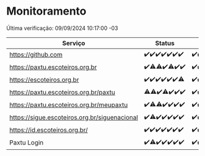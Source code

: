 # Monitoramento

Última verificação: 09/09/2024 10:17:00 -03

|Serviço|Status|Últimas 24h|
|---|---|---|
|https://github.com|<span title="2024-09-02: OK=23">✔️</span><span title="2024-09-03: OK=23">✔️</span><span title="2024-09-04: OK=23">✔️</span><span title="2024-09-05: OK=23">✔️</span><span title="2024-09-06: OK=23">✔️</span><span title="2024-09-07: OK=23">✔️</span><span title="2024-09-08: OK=13">✔️</span>|<span title="08/09/2024 11:07:00 -03 : 200">✔️</span><span title="08/09/2024 12:07:00 -03 : 200">✔️</span><span title="08/09/2024 13:09:00 -03 : 200">✔️</span><span title="08/09/2024 14:06:00 -03 : 200">✔️</span><span title="08/09/2024 15:09:00 -03 : 200">✔️</span><span title="08/09/2024 16:04:00 -03 : 200">✔️</span><span title="08/09/2024 17:07:00 -03 : 200">✔️</span><span title="08/09/2024 18:06:00 -03 : 200">✔️</span><span title="08/09/2024 19:06:00 -03 : 200">✔️</span><span title="08/09/2024 20:07:00 -03 : 200">✔️</span><span title="08/09/2024 21:39:00 -03 : 200">✔️</span><span title="08/09/2024 23:08:00 -03 : 200">✔️</span><span title="09/09/2024 00:11:00 -03 : 200">✔️</span><span title="09/09/2024 01:10:00 -03 : 200">✔️</span><span title="09/09/2024 02:09:00 -03 : 200">✔️</span><span title="09/09/2024 03:12:00 -03 : 200">✔️</span><span title="09/09/2024 04:08:00 -03 : 200">✔️</span><span title="09/09/2024 05:11:00 -03 : 200">✔️</span><span title="09/09/2024 06:09:00 -03 : 200">✔️</span><span title="09/09/2024 07:08:00 -03 : 200">✔️</span><span title="09/09/2024 08:07:00 -03 : 200">✔️</span><span title="09/09/2024 09:15:00 -03 : 200">✔️</span><span title="09/09/2024 10:17:00 -03 : 200">✔️</span>|
|https://paxtu.escoteiros.org.br|<span title="2024-09-02: OK=23">✔️</span><span title="2024-09-03: OK=21, Falhas=2">⚠️</span><span title="2024-09-04: OK=22, Falhas=1">⚠️</span><span title="2024-09-05: OK=23">✔️</span><span title="2024-09-06: OK=22, Falhas=1">⚠️</span><span title="2024-09-07: OK=23">✔️</span><span title="2024-09-08: OK=13">✔️</span>|<span title="08/09/2024 11:07:00 -03 : 200">✔️</span><span title="08/09/2024 12:07:00 -03 : 200">✔️</span><span title="08/09/2024 13:09:00 -03 : 200">✔️</span><span title="08/09/2024 14:06:00 -03 : 200">✔️</span><span title="08/09/2024 15:09:00 -03 : 200">✔️</span><span title="08/09/2024 16:04:00 -03 : 200">✔️</span><span title="08/09/2024 17:07:00 -03 : 200">✔️</span><span title="08/09/2024 18:06:00 -03 : 200">✔️</span><span title="08/09/2024 19:06:00 -03 : 200">✔️</span><span title="08/09/2024 20:07:00 -03 : 200">✔️</span><span title="08/09/2024 21:39:00 -03 : 200">✔️</span><span title="08/09/2024 23:08:00 -03 : 200">✔️</span><span title="09/09/2024 00:11:00 -03 : 200">✔️</span><span title="09/09/2024 01:10:00 -03 : 200">✔️</span><span title="09/09/2024 02:09:00 -03 : 200">✔️</span><span title="09/09/2024 03:12:00 -03 : 200">✔️</span><span title="09/09/2024 04:08:00 -03 : 200">✔️</span><span title="09/09/2024 05:11:00 -03 : 200">✔️</span><span title="09/09/2024 06:09:00 -03 : 200">✔️</span><span title="09/09/2024 07:08:00 -03 : 200">✔️</span><span title="09/09/2024 08:07:00 -03 : 200">✔️</span><span title="09/09/2024 09:15:00 -03 : 200">✔️</span><span title="09/09/2024 10:17:00 -03 : 200">✔️</span>|
|https://escoteiros.org.br|<span title="2024-09-02: OK=23">✔️</span><span title="2024-09-03: OK=23">✔️</span><span title="2024-09-04: OK=23">✔️</span><span title="2024-09-05: OK=23">✔️</span><span title="2024-09-06: OK=23">✔️</span><span title="2024-09-07: OK=23">✔️</span><span title="2024-09-08: OK=12, Falhas=1">⚠️</span>|<span title="08/09/2024 11:07:00 -03 : 200">✔️</span><span title="08/09/2024 12:07:00 -03 : 200">✔️</span><span title="08/09/2024 13:09:00 -03 : 200">✔️</span><span title="08/09/2024 14:06:00 -03 : 200">✔️</span><span title="08/09/2024 15:09:00 -03 : 200">✔️</span><span title="08/09/2024 16:04:00 -03 : 200">✔️</span><span title="08/09/2024 17:07:00 -03 : 200">✔️</span><span title="08/09/2024 18:06:00 -03 : 200">✔️</span><span title="08/09/2024 19:06:00 -03 : 200">✔️</span><span title="08/09/2024 20:07:00 -03 : 200">✔️</span><span title="08/09/2024 21:39:00 -03 : 200">✔️</span><span title="08/09/2024 23:08:00 -03 : 200">✔️</span><span title="09/09/2024 00:11:00 -03 : 200">✔️</span><span title="09/09/2024 01:10:00 -03 : 200">✔️</span><span title="09/09/2024 02:09:00 -03 : 200">✔️</span><span title="09/09/2024 03:12:00 -03 : 200">✔️</span><span title="09/09/2024 04:08:00 -03 : 200">✔️</span><span title="09/09/2024 05:12:00 -03 : 200">✔️</span><span title="09/09/2024 06:09:00 -03 : 200">✔️</span><span title="09/09/2024 07:08:00 -03 : 200">✔️</span><span title="09/09/2024 08:07:00 -03 : 200">✔️</span><span title="09/09/2024 09:15:00 -03 : 200">✔️</span><span title="09/09/2024 10:17:00 -03 : 200">✔️</span>|
|https://paxtu.escoteiros.org.br/paxtu|<span title="2024-09-02: OK=22, Falhas=1">⚠️</span><span title="2024-09-03: OK=21, Falhas=2">⚠️</span><span title="2024-09-04: OK=23">✔️</span><span title="2024-09-05: OK=22, Falhas=1">⚠️</span><span title="2024-09-06: OK=23">✔️</span><span title="2024-09-07: OK=23">✔️</span><span title="2024-09-08: OK=13">✔️</span>|<span title="08/09/2024 11:07:00 -03 : 200">✔️</span><span title="08/09/2024 12:07:00 -03 : 200">✔️</span><span title="08/09/2024 13:09:00 -03 : 200">✔️</span><span title="08/09/2024 14:06:00 -03 : 200">✔️</span><span title="08/09/2024 15:09:00 -03 : 200">✔️</span><span title="08/09/2024 16:04:00 -03 : 200">✔️</span><span title="08/09/2024 17:07:00 -03 : 200">✔️</span><span title="08/09/2024 18:06:00 -03 : 200">✔️</span><span title="08/09/2024 19:06:00 -03 : 200">✔️</span><span title="08/09/2024 20:07:00 -03 : 200">✔️</span><span title="08/09/2024 21:39:00 -03 : 200">✔️</span><span title="08/09/2024 23:08:00 -03 : 200">✔️</span><span title="09/09/2024 00:11:00 -03 : 200">✔️</span><span title="09/09/2024 01:10:00 -03 : 200">✔️</span><span title="09/09/2024 02:09:00 -03 : 200">✔️</span><span title="09/09/2024 03:12:00 -03 : 200">✔️</span><span title="09/09/2024 04:08:00 -03 : 200">✔️</span><span title="09/09/2024 05:12:00 -03 : 200">✔️</span><span title="09/09/2024 06:09:00 -03 : 200">✔️</span><span title="09/09/2024 07:08:00 -03 : 200">✔️</span><span title="09/09/2024 08:07:00 -03 : 200">✔️</span><span title="09/09/2024 09:15:00 -03 : 200">✔️</span><span title="09/09/2024 10:17:00 -03 : 200">✔️</span>|
|https://paxtu.escoteiros.org.br/meupaxtu|<span title="2024-09-02: OK=23">✔️</span><span title="2024-09-03: OK=22, Falhas=1">⚠️</span><span title="2024-09-04: OK=22, Falhas=1">⚠️</span><span title="2024-09-05: OK=23">✔️</span><span title="2024-09-06: OK=23">✔️</span><span title="2024-09-07: OK=23">✔️</span><span title="2024-09-08: OK=13">✔️</span>|<span title="08/09/2024 11:07:00 -03 : 200">✔️</span><span title="08/09/2024 12:07:00 -03 : 200">✔️</span><span title="08/09/2024 13:09:00 -03 : 200">✔️</span><span title="08/09/2024 14:06:00 -03 : 200">✔️</span><span title="08/09/2024 15:09:00 -03 : 200">✔️</span><span title="08/09/2024 16:04:00 -03 : 200">✔️</span><span title="08/09/2024 17:07:00 -03 : 200">✔️</span><span title="08/09/2024 18:06:00 -03 : 200">✔️</span><span title="08/09/2024 19:06:00 -03 : 200">✔️</span><span title="08/09/2024 20:08:00 -03 : 200">✔️</span><span title="08/09/2024 21:39:00 -03 : 200">✔️</span><span title="08/09/2024 23:08:00 -03 : 200">✔️</span><span title="09/09/2024 00:11:00 -03 : 200">✔️</span><span title="09/09/2024 01:10:00 -03 : 200">✔️</span><span title="09/09/2024 02:09:00 -03 : 200">✔️</span><span title="09/09/2024 03:12:00 -03 : 200">✔️</span><span title="09/09/2024 04:08:00 -03 : 200">✔️</span><span title="09/09/2024 05:12:00 -03 : 200">✔️</span><span title="09/09/2024 06:09:00 -03 : 200">✔️</span><span title="09/09/2024 07:08:00 -03 : 200">✔️</span><span title="09/09/2024 08:07:00 -03 : 200">✔️</span><span title="09/09/2024 09:15:00 -03 : 200">✔️</span><span title="09/09/2024 10:17:00 -03 : 200">✔️</span>|
|https://sigue.escoteiros.org.br/siguenacional|<span title="2024-09-02: OK=23">✔️</span><span title="2024-09-03: OK=22, Falhas=1">⚠️</span><span title="2024-09-04: OK=23">✔️</span><span title="2024-09-05: OK=23">✔️</span><span title="2024-09-06: OK=23">✔️</span><span title="2024-09-07: OK=23">✔️</span><span title="2024-09-08: OK=13">✔️</span>|<span title="08/09/2024 11:07:00 -03 : 200">✔️</span><span title="08/09/2024 12:07:00 -03 : 200">✔️</span><span title="08/09/2024 13:09:00 -03 : 200">✔️</span><span title="08/09/2024 14:06:00 -03 : 200">✔️</span><span title="08/09/2024 15:09:00 -03 : 200">✔️</span><span title="08/09/2024 16:04:00 -03 : 200">✔️</span><span title="08/09/2024 17:07:00 -03 : 200">✔️</span><span title="08/09/2024 18:06:00 -03 : 200">✔️</span><span title="08/09/2024 19:06:00 -03 : 200">✔️</span><span title="08/09/2024 20:08:00 -03 : 200">✔️</span><span title="08/09/2024 21:39:00 -03 : 200">✔️</span><span title="08/09/2024 23:08:00 -03 : 200">✔️</span><span title="09/09/2024 00:11:00 -03 : 200">✔️</span><span title="09/09/2024 01:10:00 -03 : 200">✔️</span><span title="09/09/2024 02:09:00 -03 : 200">✔️</span><span title="09/09/2024 03:12:00 -03 : 200">✔️</span><span title="09/09/2024 04:08:00 -03 : 200">✔️</span><span title="09/09/2024 05:12:00 -03 : 200">✔️</span><span title="09/09/2024 06:09:00 -03 : 200">✔️</span><span title="09/09/2024 07:08:00 -03 : 200">✔️</span><span title="09/09/2024 08:07:00 -03 : 200">✔️</span><span title="09/09/2024 09:15:00 -03 : 200">✔️</span><span title="09/09/2024 10:17:00 -03 : 200">✔️</span>|
|https://id.escoteiros.org.br/|<span title="2024-09-02: OK=23">✔️</span><span title="2024-09-03: OK=23">✔️</span><span title="2024-09-04: OK=23">✔️</span><span title="2024-09-05: OK=23">✔️</span><span title="2024-09-06: OK=23">✔️</span><span title="2024-09-07: OK=23">✔️</span><span title="2024-09-08: OK=13">✔️</span>|<span title="08/09/2024 11:07:00 -03 : 200">✔️</span><span title="08/09/2024 12:07:00 -03 : 200">✔️</span><span title="08/09/2024 13:09:00 -03 : 200">✔️</span><span title="08/09/2024 14:06:00 -03 : 200">✔️</span><span title="08/09/2024 15:09:00 -03 : 200">✔️</span><span title="08/09/2024 16:04:00 -03 : 200">✔️</span><span title="08/09/2024 17:07:00 -03 : 200">✔️</span><span title="08/09/2024 18:06:00 -03 : 200">✔️</span><span title="08/09/2024 19:06:00 -03 : 200">✔️</span><span title="08/09/2024 20:08:00 -03 : 200">✔️</span><span title="08/09/2024 21:39:00 -03 : 200">✔️</span><span title="08/09/2024 23:08:00 -03 : 200">✔️</span><span title="09/09/2024 00:11:00 -03 : 200">✔️</span><span title="09/09/2024 01:10:00 -03 : 200">✔️</span><span title="09/09/2024 02:09:00 -03 : 200">✔️</span><span title="09/09/2024 03:12:00 -03 : 200">✔️</span><span title="09/09/2024 04:08:00 -03 : 200">✔️</span><span title="09/09/2024 05:12:00 -03 : 200">✔️</span><span title="09/09/2024 06:09:00 -03 : 200">✔️</span><span title="09/09/2024 07:08:00 -03 : 200">✔️</span><span title="09/09/2024 08:07:00 -03 : 200">✔️</span><span title="09/09/2024 09:15:00 -03 : 200">✔️</span><span title="09/09/2024 10:17:00 -03 : 200">✔️</span>|
|Paxtu Login|<span title="2024-09-02: OK=23">✔️</span><span title="2024-09-03: OK=22, Falhas=1">⚠️</span><span title="2024-09-04: OK=23">✔️</span><span title="2024-09-05: OK=23">✔️</span><span title="2024-09-06: OK=23">✔️</span><span title="2024-09-07: OK=23">✔️</span><span title="2024-09-08: OK=13">✔️</span>|<span title="08/09/2024 11:07:00 -03 : 200">✔️</span><span title="08/09/2024 12:07:00 -03 : 200">✔️</span><span title="08/09/2024 13:09:00 -03 : 200">✔️</span><span title="08/09/2024 14:06:00 -03 : 200">✔️</span><span title="08/09/2024 15:09:00 -03 : 200">✔️</span><span title="08/09/2024 16:04:00 -03 : 200">✔️</span><span title="08/09/2024 17:07:00 -03 : 200">✔️</span><span title="08/09/2024 18:06:00 -03 : 200">✔️</span><span title="08/09/2024 19:06:00 -03 : 200">✔️</span><span title="08/09/2024 20:08:00 -03 : 200">✔️</span><span title="08/09/2024 21:39:00 -03 : 200">✔️</span><span title="08/09/2024 23:08:00 -03 : 200">✔️</span><span title="09/09/2024 00:11:00 -03 : 200">✔️</span><span title="09/09/2024 01:10:00 -03 : 200">✔️</span><span title="09/09/2024 02:09:00 -03 : 200">✔️</span><span title="09/09/2024 03:12:00 -03 : 200">✔️</span><span title="09/09/2024 04:08:00 -03 : 200">✔️</span><span title="09/09/2024 05:12:00 -03 : 200">✔️</span><span title="09/09/2024 06:09:00 -03 : 200">✔️</span><span title="09/09/2024 07:08:00 -03 : 200">✔️</span><span title="09/09/2024 08:07:00 -03 : 200">✔️</span><span title="09/09/2024 09:15:00 -03 : 200">✔️</span><span title="09/09/2024 10:17:00 -03 : 200">✔️</span>|
